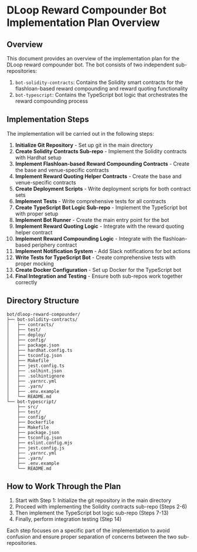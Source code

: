 # DLoop Reward Compounder Bot Implementation Plan Overview

## Overview

This document provides an overview of the implementation plan for the DLoop reward compounder bot. The bot consists of two independent sub-repositories:

1. `bot-solidity-contracts`: Contains the Solidity smart contracts for the flashloan-based reward compounding and reward quoting functionality
2. `bot-typescript`: Contains the TypeScript bot logic that orchestrates the reward compounding process

## Implementation Steps

The implementation will be carried out in the following steps:

1. **Initialize Git Repository** - Set up git in the main directory
2. **Create Solidity Contracts Sub-repo** - Implement the Solidity contracts with Hardhat setup
3. **Implement Flashloan-based Reward Compounding Contracts** - Create the base and venue-specific contracts
4. **Implement Reward Quoting Helper Contracts** - Create the base and venue-specific contracts
5. **Create Deployment Scripts** - Write deployment scripts for both contract sets
6. **Implement Tests** - Write comprehensive tests for all contracts
7. **Create TypeScript Bot Logic Sub-repo** - Implement the TypeScript bot with proper setup
8. **Implement Bot Runner** - Create the main entry point for the bot
9. **Implement Reward Quoting Logic** - Integrate with the reward quoting helper contract
10. **Implement Reward Compounding Logic** - Integrate with the flashloan-based periphery contract
11. **Implement Notification System** - Add Slack notifications for bot actions
12. **Write Tests for TypeScript Bot** - Create comprehensive tests with proper mocking
13. **Create Docker Configuration** - Set up Docker for the TypeScript bot
14. **Final Integration and Testing** - Ensure both sub-repos work together correctly

## Directory Structure

```
bot/dloop-reward-compounder/
├── bot-solidity-contracts/
│   ├── contracts/
│   ├── test/
│   ├── deploy/
│   ├── config/
│   ├── package.json
│   ├── hardhat.config.ts
│   ├── tsconfig.json
│   ├── Makefile
│   ├── jest.config.ts
│   ├── .solhint.json
│   ├── .solhintignore
│   ├── .yarnrc.yml
│   ├── .yarn/
│   ├── .env.example
│   └── README.md
└── bot-typescript/
    ├── src/
    ├── test/
    ├── config/
    ├── Dockerfile
    ├── Makefile
    ├── package.json
    ├── tsconfig.json
    ├── eslint.config.mjs
    ├── jest.config.js
    ├── .yarnrc.yml
    ├── .yarn/
    ├── .env.example
    └── README.md
```

## How to Work Through the Plan

1. Start with Step 1: Initialize the git repository in the main directory
2. Proceed with implementing the Solidity contracts sub-repo (Steps 2-6)
3. Then implement the TypeScript bot logic sub-repo (Steps 7-13)
4. Finally, perform integration testing (Step 14)

Each step focuses on a specific part of the implementation to avoid confusion and ensure proper separation of concerns between the two sub-repositories.